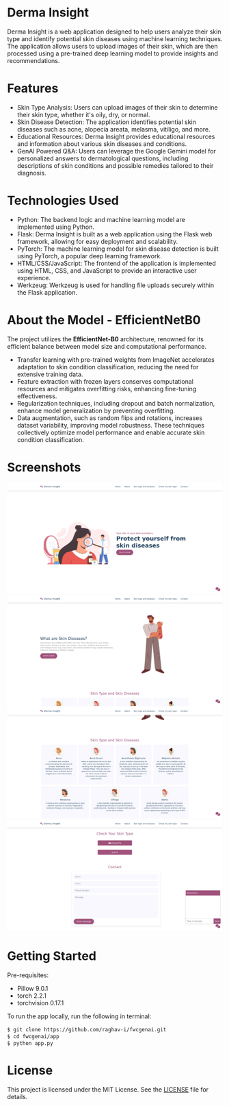 # Derma Insight

Derma Insight is a web application designed to help users analyze their skin type and identify potential skin diseases using machine learning techniques. The application allows users to upload images of their skin, which are then processed using a pre-trained deep learning model to provide insights and recommendations.


# Features

- Skin Type Analysis: Users can upload images of their skin to determine their skin type, whether it's oily, dry, or normal.
- Skin Disease Detection: The application identifies potential skin diseases such as acne, alopecia areata, melasma, vitiligo, and more.
- Educational Resources: Derma Insight provides educational resources and information about various skin diseases and conditions.
- GenAI Powered Q&A: Users can leverage the Google Gemini model for personalized answers to dermatological questions, including descriptions of skin conditions and possible remedies tailored to their diagnosis.

# Technologies Used

- Python: The backend logic and machine learning model are implemented using Python.
- Flask: Derma Insight is built as a web application using the Flask web framework, allowing for easy deployment and scalability.
- PyTorch: The machine learning model for skin disease detection is built using PyTorch, a popular deep learning framework.
- HTML/CSS/JavaScript: The frontend of the application is implemented using HTML, CSS, and JavaScript to provide an interactive user experience.
- Werkzeug: Werkzeug is used for handling file uploads securely within the Flask application.


# About the Model - EfficientNetB0

The project utilizes the **EfficientNet-B0** architecture, renowned for its efficient balance between model size and computational performance. 

- Transfer learning with pre-trained weights from ImageNet accelerates adaptation to skin condition classification, reducing the need for extensive training data. 
- Feature extraction with frozen layers conserves computational resources and mitigates overfitting risks, enhancing fine-tuning effectiveness.
- Regularization techniques, including dropout and batch normalization, enhance model generalization by preventing overfitting. 
- Data augmentation, such as random flips and rotations, increases dataset variability, improving model robustness. These techniques collectively optimize model performance and enable accurate skin condition classification.


# Screenshots

![website](https://github.com/raghav-i/fwcgenai/blob/main/landing.png)
![website](https://github.com/raghav-i/fwcgenai/blob/main/about.png)
![website](https://github.com/raghav-i/fwcgenai/blob/main/diseases.png)
![website](https://github.com/raghav-i/fwcgenai/blob/main/diagnose.png)



# Getting Started

Pre-requisites: 
- Pillow 9.0.1
- torch 2.2.1
- torchvision 0.17.1


To run the app locally, run the following in terminal:

```
$ git clone https://github.com/raghav-i/fwcgenai.git
$ cd fwcgenai/app
$ python app.py
```


# License
This project is licensed under the MIT License. See the [LICENSE](https://github.com/raghav-i/dermainsight/blob/main/LICENSE) file for details.

